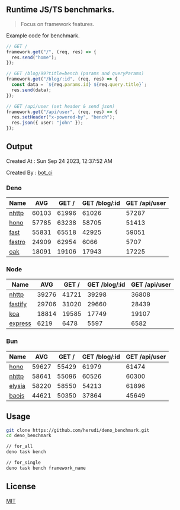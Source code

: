 ## Runtime JS/TS benchmarks.

> Focus on framework features.

Example code for benchmark.
```ts
// GET /
framework.get("/", (req, res) => {
  res.send("home");
});

// GET /blog/99?title=bench (params and queryParams)
framework.get("/blog/:id", (req, res) => {
  const data = `${req.params.id} ${req.query.title}`;
  res.send(data);
});

// GET /api/user (set header & send json)
framework.get("/api/user", (req, res) => {
  res.setHeader("x-powered-by", "bench");
  res.json({ user: "john" });
});
```

## Output
Created At : Sun Sep 24 2023, 12:37:52 AM

Created By : [bot_ci](https://github.com/herudi/deno_benchmarks/commits?author=github-actions%5Bbot%5D)


### Deno
|Name|AVG|GET /|GET /blog/:id|GET /api/user|
|----|----|----|----|----|
|[nhttp](https://github.com/nhttp/nhttp)|60103|61996|61026|57287|
|[hono](https://github.com/honojs/hono)|57785|63238|58705|51413|
|[fast](https://github.com/danteissaias/fast)|55831|65518|42925|59051|
|[fastro](https://github.com/fastrodev/fastro)|24909|62954|6066|5707|
|[oak](https://github.com/oakserver/oak)|18091|19106|17943|17225|
  


### Node
|Name|AVG|GET /|GET /blog/:id|GET /api/user|
|----|----|----|----|----|
|[nhttp](https://github.com/nhttp/nhttp)|39276|41721|39298|36808|
|[fastify](https://github.com/fastify/fastify)|29706|31020|29660|28439|
|[koa](https://github.com/koajs/koa)|18814|19585|17749|19107|
|[express](https://github.com/expressjs/express)|6219|6478|5597|6582|
  


### Bun
|Name|AVG|GET /|GET /blog/:id|GET /api/user|
|----|----|----|----|----|
|[hono](https://github.com/honojs/hono)|59627|55429|61979|61474|
|[nhttp](https://github.com/nhttp/nhttp)|58641|55096|60526|60300|
|[elysia](https://github.com/elysiajs/elysia)|58220|58550|54213|61896|
|[baojs](https://github.com/mattreid1/baojs)|44621|50350|37864|45649|
  



## Usage

```bash
git clone https://github.com/herudi/deno_benchmark.git
cd deno_benchmark

// for_all
deno task bench

// for_single
deno task bench framework_name
```

## License

[MIT](LICENSE)

